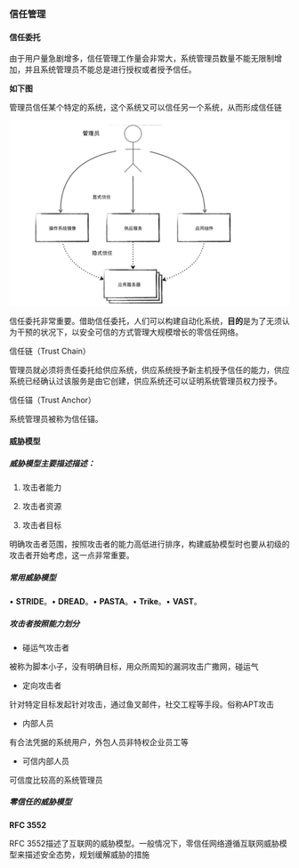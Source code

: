 ### 信任管理



#### 信任委托



由于用户量急剧增多，信任管理工作量会非常大，系统管理员数量不能无限制增加，并且系统管理员不能总是进行授权或者授予信任。

**如下图**

管理员信任某个特定的系统，这个系统又可以信任另一个系统，从而形成信任链

![image-20210125091743465](assets/z2信任管理/image-20210125091743465.png)



信任委托非常重要。借助信任委托，人们可以构建自动化系统，**目的**是为了无须认为干预的状况下，以安全可信的方式管理大规模增长的零信任网络。



信任链（Trust Chain）

管理员就必须将责任委托给供应系统，供应系统授予新主机授予信任的能力，供应系统已经确认过该服务是由它创建，供应系统还可以证明系统管理员权力授予。

信任锚（Trust Anchor）

系统管理员被称为信任锚。



#### 威胁模型

##### 威胁模型主要描述描述：

1. 攻击者能力

2. 攻击者资源

3. 攻击者目标



明确攻击者范围，按照攻击者的能力高低进行排序，构建威胁模型时也要从初级的攻击者开始考虑，这一点非常重要。



##### 常用威胁模型

• **STRIDE**。• **DREAD**。• **PASTA**。• **Trike**。• **VAST**。





##### 攻击者按照能力划分



- 碰运气攻击者

被称为脚本小子，没有明确目标，用众所周知的漏洞攻击广撒网，碰运气

- 定向攻击者

针对特定目标发起针对攻击，通过鱼叉邮件，社交工程等手段。俗称APT攻击

- 内部人员

有合法凭据的系统用户，外包人员非特权企业员工等

- 可信内部人员

可信度比较高的系统管理员





##### 零信任的威胁模型

**RFC 3552**

RFC 3552描述了互联网的威胁模型。一般情况下，零信任网络遵循互联网威胁模型来描述安全态势，规划缓解威胁的措施












